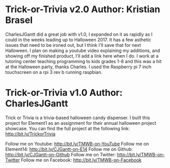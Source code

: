 # Trick-or-Trivia v2.0 Author: Kristian Brasel
CharlesJGantt did a great job with v1.0, I expanded on it as rapidly as I could in the weeks leading up to Halloween 2017. It has a few asthetic issues that need to be ironed out, but I think I'll save that for next Halloween. I plan on making a youtube video explaining my additions, and showing off my finished product, I'll add a link here when I do. I work at a tutoring center teaching programming to kids grades 1-8 and this was a hit at the Halloween party, thanks Charles.
I used the Raspberry pi 7 inch touchscreen on a rpi 3 rev b running raspbian. 


# Trick-or-Trivia v1.0 Author: CharlesJGantt
Trick or Trivia is a trivia-based halloween candy dispenser. I built this project for Element1 as an assignment for their annual halloween project showcase. You can find the full project at the following link: http://bit.ly/TrickorTrivia

Follow me on Youtube: http://bit.ly/TMWB-on-YouTube
Follow me on Element14: http://bit.ly/CJGantt-on-E14
Follow me on Github: http://bit.ly/CJGantt-on-Github
Follow me on Twitter: http://bit.ly/TMWB-on-Twitter
Follow me on Facebook: http://bit.ly/TMWB-on-Facebook
